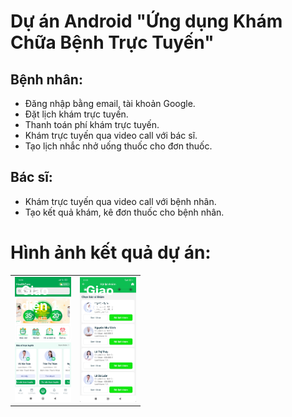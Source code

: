 # Dự án Android "Ứng dụng Khám Chữa Bệnh Trực Tuyến"

## Bệnh nhân:
- Đăng nhập bằng email, tài khoản Google.
- Đặt lịch khám trực tuyến.
- Thanh toán phí khám trực tuyến.
- Khám trực tuyến qua video call với bác sĩ.
- Tạo lịch nhắc nhở uống thuốc cho đơn thuốc.

## Bác sĩ:
- Khám trực tuyến qua video call với bệnh nhân.
- Tạo kết quả khám, kê đơn thuốc cho bệnh nhân.

# Hình ảnh kết quả dự án:
<table>
  <tr>
    <td>
      <div style="position: relative;">
        <div style="position: absolute; top: 10px; left: 10px; color: white; font-size: 20px; font-weight: bold">
          Giao diện 1
        </div style="width:40%">
        <img src="docs/images/anh1.jpg" style="height: 200px; width: auto;" />
      </div>
    </td>
    <td>
      <div style="position: relative;">
        <div style="position: absolute; top: 10px; left: 10px; color: white; font-size: 20px; font-weight: bold;">
          Giao diện 2
        </div>
        <img src="docs/images/anh2.png" style="height: 200px; width: auto;" />
      </div>
    </td>
  </tr>
</table>









